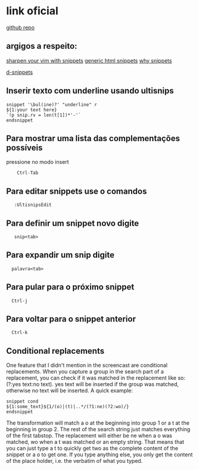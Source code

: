 # link oficial
[github repo](https://github.com/SirVer/ultisnips)

## argigos a respeito:
 [sharpen your vim with snippets](https://brigade.engineering/sharpen-your-vim-with-snippets-767b693886db#.qq0y0kthk)
 [generic html snippets](https://medium.com/@shxfee/generic-html-snippets-with-vim-and-ultisnips-8cc369390cb9#.rheutidju)
 [why snippets](http://fueledbylemons.com/blog/2011/07/27/why-ultisnips/)

 [d-snippets](https://github.com/kiith-sa/DSnips)

## Inserir texto com underline usando ultisnips

    snippet '\bul(ine)?' "underline" r
    ${1:your text here}
    `!p snip.rv = len(t[1])*'-'`
    endsnippet

##  Para mostrar uma lista das complementações possíveis

pressione no modo insert

		Ctrl-Tab

## Para editar snippets use o comandos

       :UltisnipsEdit

## Para definir um snippet novo digite

       snip<tab>

## Para expandir um snip digite

      palavra<tab>

## Para pular para o próximo snippet

      Ctrl-j

## Para voltar para o snippet anterior

      Ctrl-k

## Conditional replacements

One feature that I didn't mention in the screencast are conditional
replacements. When you capture a group in the search part of a
replacement, you can check if it was matched in the replacement like
so: (?<number>:yes text:no text). yes text will be inserted if the
group was matched, otherwise no text will be inserted. A quick
example:

	snippet cond
	${1:some_text}${1/(o)|(t)|..*/(?1:ne)(?2:wo)/}
	endsnippet

The transformation will match a o at the beginning into group 1 or a t
at the beginning in group 2. The rest of the search string just
matches everything of the first tabstop. The replacement will either
be ne when a o was matched, wo when a t was matched or an empty
string. That means that you can just type a t to quickly get two as
the complete content of the snippet or a o to get one. If you type
anything else, you only get the content of the place holder, i.e. the
verbatim of what you typed.
